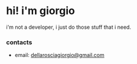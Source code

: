 # hi! i'm giorgio

i'm not a developer, i just do those stuff that i need.

### contacts

+ email: [dellarosciagiorgio@gmail.com](mailto:dellarosciagiorgio@gmail.com)